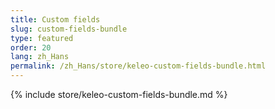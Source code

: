 ```yaml
---
title: Custom fields
slug: custom-fields-bundle
type: featured
order: 20
lang: zh_Hans
permalink: /zh_Hans/store/keleo-custom-fields-bundle.html
---
```


{% include store/keleo-custom-fields-bundle.md %}
